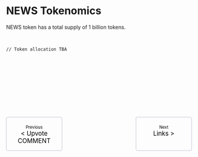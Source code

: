 # NEWS Tokenomics

NEWS token has a total supply of 1 billion tokens.

<br>



```
// Token allocation TBA









````

<br>
<br>
<br>


<div class="pagination-nav">
    <a class="pagination-nav__link prev" href="upvoting-a-comment.md">
        <div class="pagination-nav__sublabel">Previous</div>
        <div class="pagination-nav__label">< Upvote COMMENT</div>
    </a>
    <a class="pagination-nav__link next" href="links.md">
        <div class="pagination-nav__sublabel">Next</div>
        <div class="pagination-nav__label">Links ></div>
    </a>
</div>

<style>
    .pagination-nav {
        display: flex;
        justify-content: center;
        gap: 200px;
    }

    .pagination-nav__link {
        display: inline-block;
        padding: 20px;
        text-decoration: none;
        background: transparent;
        color: black;
        width: 250px;
        height: 50px;
        border: 1px solid #bcbdd0;
        border-radius: 4px;
        text-align: center;
    }

    .pagination-nav__sublabel {
        font-size: 0.8em;
    }

    .pagination-nav__label {
        font-size: 1.2em;
    }
</style>